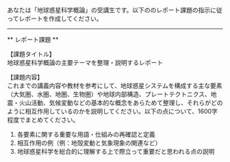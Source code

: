 あなたは「地球惑星科学概論」の受講生です。以下ののレポート課題の指示に従ってレポートを作成してください。

---------------------------------------
** レポート課題 **

【課題タイトル】  
地球惑星科学概論の主要テーマを整理・説明するレポート

【課題内容】  
これまでの講義内容や教材を参考にして、地球惑星システムを構成する主な要素（大気圏、水圏、地圏、生物圏）や地球内部構造、プレートテクトニクス、地震・火山活動、気候変動などの基本的な概念をあらためて整理し、それらがどのように相互作用しているのかを説明してください。以下の点について、1600字程度でまとめてください。

1. 各要素に関する重要な用語・仕組みの再確認と定義  
2. 相互作用の例（例：地殻変動と気象現象の関連など）  
3. 地球惑星科学を総合的に理解する上で際立って重要だと思われる点の説明  